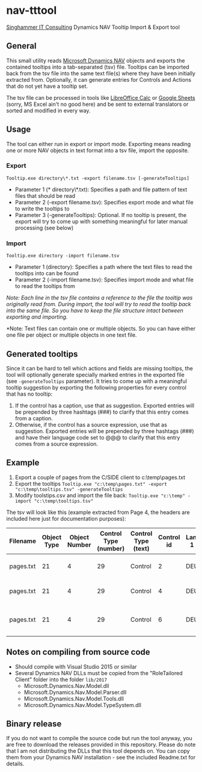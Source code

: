# nav-tttool
[Singhammer IT Consulting](https://www.singhammer.com/) Dynamics NAV Tooltip Import &amp; Export tool

## General
This small utility reads [Microsoft Dynamics NAV](https://www.microsoft.com/en-us/dynamics365/nav-overview) objects and exports the contained tooltips into a tab-separated (tsv) file. Tooltips can be imported back from the tsv file into the same text file(s) where they have been initially extracted from. Optionally, it can generate entries for Controls and Actions that do not yet have a tooltip set.

The tsv file can be processed in tools like [LibreOffice Calc](https://www.libreoffice.org/discover/calc/) or [Google Sheets](https://docs.google.com/spreadsheets) (sorry, MS Excel ain't no good here) and be sent to external translators or sorted and modified in every way.

## Usage
The tool can either run in export or import mode. Exporting means reading one or more NAV objects in text format into a tsv file, import the opposite.

### Export
`Tooltip.exe directory\*.txt -export filename.tsv [-generateTooltips]`

* Parameter 1 (* directory\\*.txt): Specifies a path and file pattern of text files that should be read
* Parameter 2 (-export filename.tsv): Specifies export mode and what file to write the tooltips to
* Parameter 3 (-generateTooltips): Optional. If no tooltip is present, the export will try to come up with something meaningful for later manual processing (see below)

### Import
`Tooltip.exe directory -import filename.tsv`

* Parameter 1 (directory): Specifies a path where the text files to read the tooltips into can be found
* Parameter 2 (-import filename.tsv): Specifies import mode and what file to read the tooltips from

*Note: Each line in the tsv file contains a reference to the file the tooltip was originally read from. During import, the tool will try to read the tooltip back into the same file. So you have to keep the file structure intact between exporting and importing.*

*Note: Text files can contain one or multiple objects. So you can have either one file per object or multiple objects in one text file.

## Generated tooltips

Since it can be hard to tell which actions and fields are missing tooltips, the tool will optionally generate specially marked entries in the exported file (see `-generateTooltips` parameter). It tries to come up with a meaningful tooltip suggestion by exporting the following properties for every control that has no tooltip:

1. If the control has a caption, use that as suggestion. Exported entries will be prepended by three hashtags (###) to clarify that this entry comes from a caption.
1. Otherwise, if the control has a source expression, use that as suggestion. Exported entries will be prepended by three hashtags (###) and have their language code set to @@@ to clarify that this entry comes from a source expression.

## Example

1. Export a couple of pages from the C/SIDE client to c:\temp\pages.txt
1. Export the tooltips
`Tooltip.exe "c:\temp\pages.txt" -export "c:\temp\tooltips.tsv" -generateTooltips`
1. Modify toolstips.csv and import the file back: 
`Tooltip.exe "c:\temp" -import "c:\temp\tooltips.tsv"`

The tsv will look like this (example extracted from Page 4, the headers are included here just for documentation purposes):

Filename | Object Type | Object Number | Control Type (number) | Control Type (text) | Control id | Language 1 Code | Language 1 Tooltip | Language 2 Code | Language 2 Tooltip | ...
------ | ------- |------ | ------- |------ | ------- |------ | ------- |------- |------- |------- |
pages.txt|21|4|29|Control|2|DEU|Gibt einen Code zur Identifizierung...|ENU|Specifies a code to identify...|...
pages.txt|21|4|29|Control|4|DEU|Gibt eine Formel zur Berechnung...|ENU|Specifies a formula that...|...
pages.txt|21|4|29|Control|6|DEU|Zeigt die Datumsformel an, ...|ENU|Specifies the date formula if...|...

## Notes on compiling from source code

* Should compile with Visual Studio 2015 or similar
* Several Dynamics NAV DLLs must be copied from the "RoleTailored Client" folder into the folder `lib/2017`
  * Microsoft.Dynamics.Nav.Model.dll
  * Microsoft.Dynamics.Nav.Model.Parser.dll
  * Microsoft.Dynamics.Nav.Model.Tools.dll
  * Microsoft.Dynamics.Nav.Model.TypeSystem.dll

## Binary release

If you do not want to compile the source code but run the tool anyway, you are free to download the releases provided in this repository. Please do note that I am not distributing the DLLs that this tool depends on. You can copy them from your Dynamics NAV installation - see the included Readme.txt for details.
